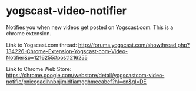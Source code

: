 yogscast-video-notifier
=======================

Notifies you when new videos get posted on Yogscast.com. This is a chrome extension.

Link to Yogscast.com thread: http://forums.yogscast.com/showthread.php?134226-Chrome-Extension-Yogscast-com-Video-Notifier&p=1216255#post1216255

Link to Chrome Web Store: https://chrome.google.com/webstore/detail/yogscastcom-video-notifie/pniccgadlhnbnjjmidfiamgghmecabef?hl=en&gl=DE
